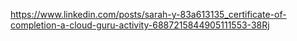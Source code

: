 
https://www.linkedin.com/posts/sarah-y-83a613135_certificate-of-completion-a-cloud-guru-activity-6887215844905111553-38Rj
